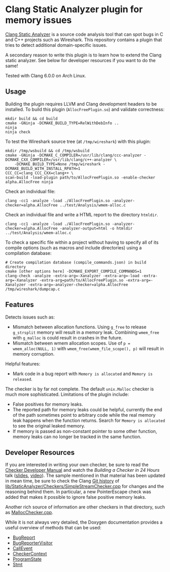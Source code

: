 # Clang Static Analyzer plugin for memory issues
[Clang Static Analyzer](https://clang-analyzer.llvm.org/) is a source code
analysis tool that can spot bugs in C and C++ projects such as Wireshark. This
repository contains a plugin that tries to detect additional domain-specific
issues.

A secondary reason to write this plugin is to learn how to extend the Clang
static analyzer. See below for developer resources if you want to do the same!

Tested with Clang 6.0.0 on Arch Linux.

## Usage
Building the plugin requires LLVM and Clang development headers to be installed.
To build this plugin (`AllocFreePlugin.so`) and validate correctness:

    mkdir build && cd build
    cmake -GNinja -DCMAKE_BUILD_TYPE=RelWithDebInfo ..
    ninja
    ninja check

To test the Wireshark source tree (at `/tmp/wireshark`) with this plugin:

    mkdir /tmp/wsbuild && cd /tmp/wsbuild
    cmake -GNinja -DCMAKE_C_COMPILER=/usr/lib/clang/ccc-analyzer -DCMAKE_CXX_COMPILER=/usr/lib/clang/c++-analyzer \
        -DCMAKE_BUILD_TYPE=None /tmp/wireshark -DCMAKE_BUILD_WITH_INSTALL_RPATH=1
    CCC_CC=clang CCC_CXX=clang++ \
    scan-build -load-plugin path/to/AllocFreePlugin.so -enable-checker alpha.AllocFree ninja

Check an individual file:

    clang -cc1 -analyze -load ./AllocFreePlugin.so -analyzer-checker=alpha.AllocFree ../test/Analysis/wmem-alloc.c

Check an individual file and write a HTML report to the directory `htmldir`.

    clang -cc1 -analyze -load ./AllocFreePlugin.so -analyzer-checker=alpha.AllocFree -analyzer-output=html -o htmldir ../test/Analysis/wmem-alloc.c

To check a specific file within a project without having to specify all of its
compile options (such as macros and include directories) using a compilation
database:

    # Create compilation database (compile_commands.json) in build directory
    cmake [other options here] -DCMAKE_EXPORT_COMPILE_COMMANDS=1
    clang-check -analyze -extra-arg=-Xanalyzer -extra-arg=-load -extra-arg=-Xanalyzer -extra-arg=path/to/AllocFreePlugin.so -extra-arg=-Xanalyzer -extra-arg=-analyzer-checker=alpha.AllocFree /tmp/wireshark/dumpcap.c

## Features
Detects issues such as:
- Mismatch between allocation functions. Using `g_free` to release `g_strsplit`
  memory will result in a memory leak. Combining `wmem_free` with `g_malloc` is
  could result in crashes in the future.
- Mismatch between wmem allocation scopes. Use of `p = wmem_alloc(NULL, 1)` with
  `wmem_free(wmem_file_scope(), p)` will result in memory corruption.

Helpful features:
- Mark code in a bug report with `Memory is allocated` and `Memory is released`.

The checker is by far not complete. The default `unix.Malloc` checker is much
more sophisticated. Limitations of the plugin include:
- False positives for memory leaks.
- The reported path for memory leaks could be helpful, currently the end of the
  path sometimes point to arbitrary code while the real memory leak happens when
  the function returns. Search for `Memory is allocated` to see the original
  leaked memory.
- If memory is passed as non-constant pointer to some other function, memory
  leaks can no longer be tracked in the same function.

## Developer Resources
If you are interested in writing your own checker, be sure to read the [Checker
Developer Manual](https://clang-analyzer.llvm.org/checker_dev_manual.html) and
watch the *Building a Checker in 24 Hours* talk
([slides](https://llvm.org/devmtg/2012-11/Zaks-Rose-Checker24Hours.pdf),
[video](https://youtu.be/kdxlsP5QVPw)). The sample mentioned in that material
has been updated in mean time, be sure to check the Clang [Git
history](https://llvm.org/docs/GettingStarted.html#git-mirror) of
[lib/StaticAnalyzer/Checkers/SimpleStreamChecker.cpp](https://github.com/llvm-mirror/clang/blob/master/lib/StaticAnalyzer/Checkers/SimpleStreamChecker.cpp)
for changes and the reasoning behind them. In particular, a new PointerEscape
check was added that makes it possible to ignore false positive memory leaks.

Another rich source of information are other checkers in that directory, such as
[MallocChecker.cpp](https://github.com/llvm-mirror/clang/blob/master/lib/StaticAnalyzer/Checkers/MallocChecker.cpp).

While it is not always very detailed, the Doxygen documentation provides a
useful overview of methods that can be used:
- [BugReport](https://clang.llvm.org/doxygen/classclang_1_1ento_1_1BugReport.html)
- [BugReporterVisitor](https://clang.llvm.org/doxygen/classclang_1_1ento_1_1BugReporterVisitor.html)
- [CallEvent](https://clang.llvm.org/doxygen/classclang_1_1ento_1_1CallEvent.html)
- [CheckerContext](https://clang.llvm.org/doxygen/classclang_1_1ento_1_1CheckerContext.html)
- [ProgramState](https://clang.llvm.org/doxygen/classclang_1_1ento_1_1ProgramState.html)
- [Stmt](https://clang.llvm.org/doxygen/classclang_1_1Stmt.html)
